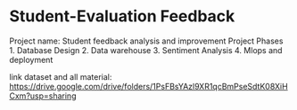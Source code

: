 # Student-Evaluation Feedback

Project name: Student feedback analysis and improvement Project Phases 1. Database Design 2. Data warehouse 3. Sentiment Analysis 4. Mlops and deployment

link dataset and all material: https://drive.google.com/drive/folders/1PsFBsYAzl9XR1qcBmPseSdtK08XiHCxm?usp=sharing
